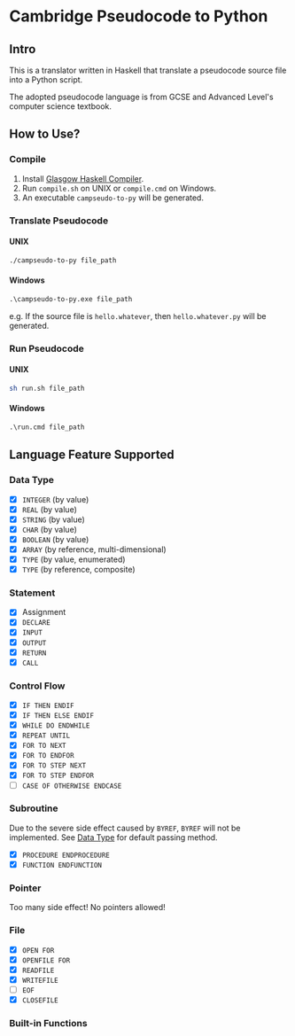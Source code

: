 # Cambridge Pseudocode to Python

## Intro

This is a translator written in Haskell that translate a pseudocode source file
into a Python script. 

The adopted pseudocode language is from GCSE and Advanced Level's
computer science textbook.

## How to Use?

### Compile

1. Install [Glasgow Haskell Compiler](https://www.haskell.org/ghc/).
2. Run `compile.sh` on UNIX or `compile.cmd` on Windows.
3. An executable `campseudo-to-py` will be generated.

### Translate Pseudocode

#### UNIX

```sh
./campseudo-to-py file_path
```

#### Windows

```cmd
.\campseudo-to-py.exe file_path
```

e.g. If the source file is `hello.whatever`,
then `hello.whatever.py` will be generated.

### Run Pseudocode

#### UNIX

```sh
sh run.sh file_path
```

#### Windows

```cmd
.\run.cmd file_path
```

## Language Feature Supported

### Data Type

- [x] `INTEGER` (by value)
- [x] `REAL` (by value)
- [x] `STRING` (by value)
- [x] `CHAR` (by value)
- [x] `BOOLEAN` (by value)
- [x] `ARRAY` (by reference, multi-dimensional)
- [x] `TYPE` (by value, enumerated)
- [x] `TYPE` (by reference, composite)

### Statement

- [x] Assignment
- [x] `DECLARE`
- [x] `INPUT`
- [x] `OUTPUT`
- [x] `RETURN`
- [x] `CALL`

### Control Flow

- [x] `IF THEN ENDIF`
- [x] `IF THEN ELSE ENDIF`
- [x] `WHILE DO ENDWHILE`
- [x] `REPEAT UNTIL`
- [x] `FOR TO NEXT`
- [x] `FOR TO ENDFOR`
- [x] `FOR TO STEP NEXT`
- [x] `FOR TO STEP ENDFOR`
- [ ] `CASE OF OTHERWISE ENDCASE`

### Subroutine

Due to the severe side effect caused by `BYREF`, `BYREF` will not be
implemented. See [Data Type](#data-type) for default passing method.

- [x] `PROCEDURE ENDPROCEDURE`
- [x] `FUNCTION ENDFUNCTION`

### Pointer

Too many side effect! No pointers allowed!

### File

- [x] `OPEN FOR`
- [x] `OPENFILE FOR`
- [x] `READFILE`
- [x] `WRITEFILE`
- [ ] `EOF`
- [x] `CLOSEFILE`

### Built-in Functions
